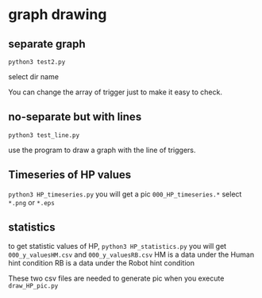 # graph drawing
## separate graph
`python3 test2.py`

select dir name

You can change the array of trigger just to make it easy to check.

## no-separate but with lines
`python3 test_line.py`

use the program to draw a graph with the line of triggers.

## Timeseries of HP values
`python3 HP_timeseries.py`
you will get a pic `000_HP_timeseries.*`
select `*.png` or `*.eps`

## statistics
to get statistic values of HP,
`python3 HP_statistics.py`
you will get `000_y_valuesHM.csv` and `000_y_valuesRB.csv`
HM is a data under the Human hint condition
RB is a data under the Robot hint condition

These two csv files are needed to generate pic when you execute `draw_HP_pic.py`


